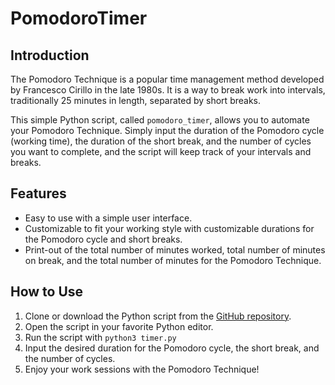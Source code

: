 # PomodoroTimer
## Introduction
The Pomodoro Technique is a popular time management method developed by Francesco Cirillo in the late 1980s. It is a way to break work into intervals, traditionally 25 minutes in length, separated by short breaks.

This simple Python script, called `pomodoro_timer`, allows you to automate your Pomodoro Technique. Simply input the duration of the Pomodoro cycle (working time), the duration of the short break, and the number of cycles you want to complete, and the script will keep track of your intervals and breaks.

## Features
- Easy to use with a simple user interface.
- Customizable to fit your working style with customizable durations for the Pomodoro cycle and short breaks.
- Print-out of the total number of minutes worked, total number of minutes on break, and the total number of minutes for the Pomodoro Technique.

## How to Use
1. Clone or download the Python script from the [GitHub repository]([https://github.com/openai/gpt-3.5-py](https://github.com/salvatorevigano0/PomodoroTimer)).
2. Open the script in your favorite Python editor.
3. Run the script with `python3 timer.py` 
4. Input the desired duration for the Pomodoro cycle, the short break, and the number of cycles.
5. Enjoy your work sessions with the Pomodoro Technique!
